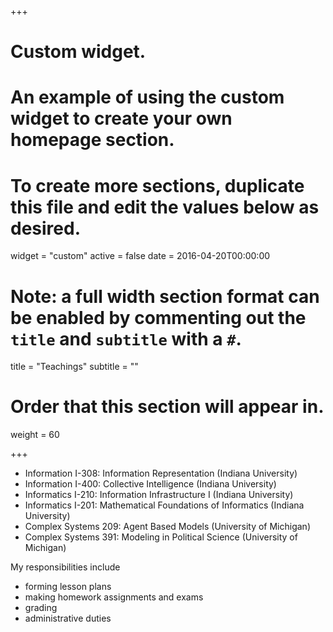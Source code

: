 +++
# Custom widget.
# An example of using the custom widget to create your own homepage section.
# To create more sections, duplicate this file and edit the values below as desired.
widget = "custom"
active = false
date = 2016-04-20T00:00:00

# Note: a full width section format can be enabled by commenting out the `title` and `subtitle` with a `#`.
title = "Teachings"
subtitle = ""

# Order that this section will appear in.
weight = 60
	
+++

* Information I-308: Information Representation (Indiana University)
* Information I-400: Collective Intelligence (Indiana University)
* Informatics I-210: Information Infrastructure I (Indiana University)
* Informatics I-201: Mathematical Foundations of Informatics (Indiana University)
* Complex Systems 209: Agent Based Models (University of Michigan)
* Complex Systems 391: Modeling in Political Science (University of Michigan)

My responsibilities include

* forming lesson plans
* making homework assignments and exams
* grading
* administrative duties